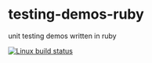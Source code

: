 # testing-demos-ruby
unit testing demos written in ruby

[![Linux build status](https://travis-ci.org/AndreasAugustin/testing-demos-ruby.svg?branch=master)](https://travis-ci.org/AndreasAugustin/testing-demos-ruby)
